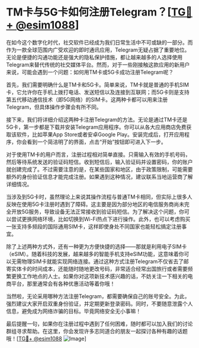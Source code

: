 # TM卡与5G卡如何注册Telegram？[[TG💪+ @esim1088](https://t.me/s/esim1088)]

在如今这个数字化时代，社交软件已经成为我们日常生活中不可或缺的一部分。而作为一款全球范围内广受欢迎的即时通讯应用，Telegram无疑占据了重要地位。无论是便捷的沟通功能还是强大的隐私保护措施，都让越来越多的人选择使用Telegram来替代传统的社交媒体平台。然而，对于一些刚接触这款应用的新用户来说，可能会遇到一个问题：如何用TM卡或5G卡成功注册Telegram呢？

首先，我们需要明确什么是TM卡和5G卡。简单来说，TM卡就是普通的手机SIM卡，它允许你在手机上拨打电话、发送短信以及连接到互联网；而5G卡则是支持第五代移动通信技术（即5G网络）的SIM卡。这两种卡都可以用来注册Telegram，但具体操作步骤会有所不同。

接下来，我们将详细介绍这两种卡注册Telegram的方法。无论是通过TM卡还是5G卡，第一步都是下载并安装Telegram应用程序。你可以从各大应用商店免费获取该软件，比如苹果App Store或者安卓Google Play。安装完成后，打开应用程序，你会看到一个简洁明了的界面，点击“开始”按钮即可进入下一步。

对于使用TM卡的用户而言，注册过程相对简单直接。只需输入有效的手机号码，然后等待系统发送的验证码短信。收到短信后，输入验证码并设置密码，你的账户就创建完成了。不过需要注意的是，在某些国家和地区，由于政策限制，可能需要额外的身份验证信息才能完成注册。如果遇到这种情况，建议联系当地运营商了解详细情况。

当涉及到5G卡时，虽然理论上来说其操作流程与普通TM卡相同，但实际上很多人反映在使用5G卡注册时遇到了障碍。这主要是因为部分地区的电信服务商尚未完全开放5G服务，导致设备无法正常接收到验证码短信。为了解决这个问题，你可以尝试更换网络环境，比如切换到Wi-Fi热点下进行操作。此外，也可以考虑购买一张支持多频段的国际通用SIM卡，这样即使身处不同国家也能轻松搞定注册事宜。

除了上述两种方式外，还有一种更为方便快捷的选择——那就是利用电子SIM卡（eSIM）。随着科技的发展，越来越多的智能手机支持eSIM功能，这意味着你可以无需物理SIM卡就能实现网络连接。通过这种方式注册Telegram不仅省去了邮寄实体卡的时间成本，还能随时随地更改号码，非常适合经常出国旅行或者需要频繁更换工作地点的人士。如果你对这项新技术感兴趣的话，不妨关注一下相关的电商平台，那里通常会有各种优惠活动等着你哦！

当然啦，无论采用哪种方法注册Telegram，都需要确保自己的账号安全。为此，强烈建议大家开启双重身份验证，并定期更新登录密码。同时，不要随意泄露个人信息，避免成为网络诈骗的目标。毕竟网络安全无小事嘛！

最后提醒一句，如果你在注册过程中遇到了任何困难，随时都可以加入我们的讨论群组寻求帮助。在这里，你会发现许多志同道合的朋友一起探讨各种有趣的话题哦！[[TG💪+ @esim1088](https://t.me/s/esim1088) ![Image](https://i.postimg.cc/4NQfJmqS/Snipaste-2025-05-13-00-14-12.png)]